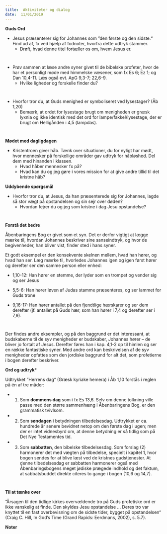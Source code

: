 ```yaml
---
title:  Aktiviteter og dialog
date:  11/01/2019
---
```


**Guds Ord**

* Jesus præsenterer sig for Johannes som ”den første og den sidste.“ Find ud af, fx ved hjælp af fodnoter, hvorfra dette udtryk stammer.
	* Drøft, hvad denne titel fortæller os om, hvem Jesus er.

` `

* Prøv sammen at læse andre syner givet til de bibelske profeter, hvor de har et personligt møde med himmelske væsener, som fx Es 6; Ez 1; og Dan 10,4-11. Læs også evt. ApG 9,3-7; 22,6-9.
	* Hvilke ligheder og forskelle finder du?

` `

* Hvorfor tror du, at Guds menighed er symboliseret ved lysestager? (Åb 1,20)
	* Bemærk, at ordet for lysestage brugt om menigheden er græsk lyxnia og ikke identisk med det ord for lampe/fakkel/lysestage, der er brugt om Helligånden i 4,5 (lampdas).

` `

**Mødet med dagligdagen**

* Kristentroen giver håb. Tænk over situationer, du for nyligt har mødt, hvor mennesker på forskellige områder gav udtryk for håbløshed. Del dem med hinanden i klassen.
	* Hvad håber mennesker fx på?
	* Hvad kan du og jeg gøre i vores mission for at give andre tillid til det kristne håb?

**Uddybende spørgsmål**

* Hvorfor tror du, at Jesus, da han præsenterede sig for Johannes, lagde så stor vægt på opstandelsen og sin sejr over døden?
	* Hvordan fejrer du og jeg som kristne i dag Jesu opstandelse?

` `

**Forstå det bedre**

Åbenbaringens Bog er givet som et syn. Det er derfor vigtigt at lægge mærke til, hvordan Johannes beskriver sine sanseindtryk, og hvor de begivenheder, han bliver vist, finder sted i hans syner.

Et godt eksempel er den konsekvente skelnen mellem, hvad han hører, og hvad han ser. Læg mærke til, hvorledes Johannes igen og igen først hører og derefter ser den samme person eller enhed:

* 1,10-12: Han hører en stemme, der lyder som en trompet og vender sig og ser Jesus

* 5,5-6: Han hører løven af Judas stamme præsenteres, og ser lammet for Guds trone

* 9,16-17: Han hører antallet på den fjendtlige hærskarer og ser dem derefter (jf. antallet på Guds hær, som han hører i 7,4 og derefter ser i 7,9).

` `

Der findes andre eksempler, og på den baggrund er det interessant, at budskaberne til de syv menigheder er budskaber, Johannes hører – de bliver jo fortalt af Jesus. Derefter føres han i kap. 4,1-2 op til himlen og ser en række fantastiske syner. Med andre ord kan beskrivelsen af de syv menigheder opfattes som den jordiske baggrund for alt det, som profetierne i bogen derefter beskriver.

**Ord og udtryk***

Udtrykket ”Herrens dag“ (Græsk kyriake hemera) i Åb 1,10 forstås i reglen på én af tre måder:

* 1.	Som **dommens dag** som i fx Es 13,6. Selv om denne tolkning ville passe med den større sammenhæng i Åbenbaringens Bog, er den grammatisk tvivlsom.

* 2.	Som **søndagen** i betydningen tilbedelsesdag. Udtrykket er ca. hundrede år senere bevidnet netop om den første dag i ugen; men der er intet vidnesbyrd om, at denne betydning er så tidlig som på Det Nye Testamentes tid.

* 3.	Som **sabbatten**, den bibelske tilbedelsesdag. Som forslag (2) harmonerer det med vægten på tilbedelse, specielt i kapitel 1, hvor bogen sendes for at blive læst ved de kristnes gudstjenester. At denne tilbedelsesdag er sabbatten harmonerer også med Åbenbaringsbogens meget jødiske prægede indhold og det faktum, at sabbatsbuddet direkte citeres to gange i bogen (10,6 og 14,7).

` `

**Til at tænke over**

”Årsagen til den tidlige kirkes overvældende tro på Guds profetiske ord er ikke vanskelig at finde. Den skyldes Jesu opstandelse ... Deres tro var knyttet til en fast overbevisning om de sidste tider, bygget på opstandelsen“ (Craig C. Hill, In God’s Time (Grand Rapids: Eerdmans, 2002), s. 5.7).

**Noter**

` `
